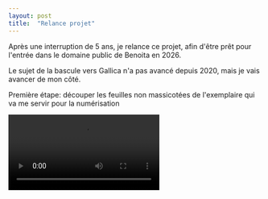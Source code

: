 ```yaml
---
layout: post
title:  "Relance projet"
---
```

Après une interruption de 5 ans, je relance ce projet, afin d'être prêt pour l'entrée dans le domaine public de Benoita en 2026.

Le sujet de la bascule vers Gallica n'a pas avancé depuis 2020, mais je vais avancer de mon côté.

Première étape: découper les feuilles non massicotées de l'exemplaire qui va me servir pour la numérisation


<video autoplay src="https://github.com/user-attachments/assets/d5930f6e-cd8b-4c6e-9aa7-c65ea92a8f80" />
